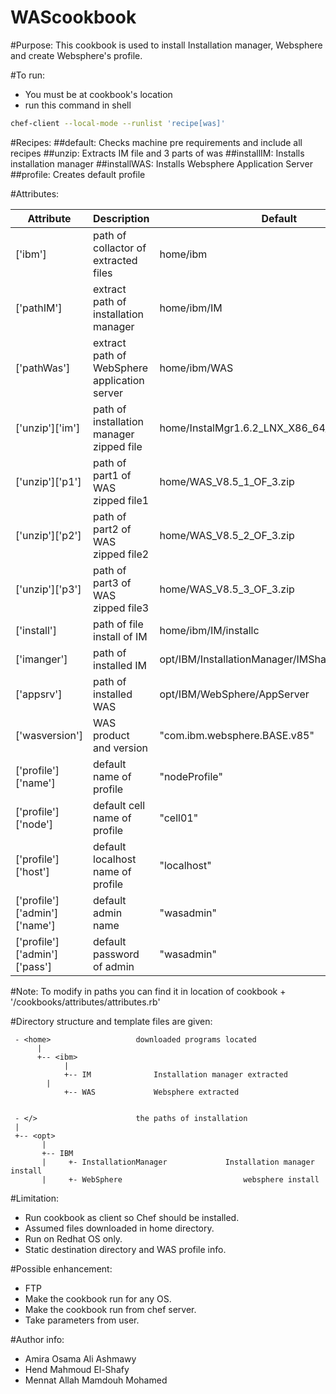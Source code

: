 # WAScookbook
#Purpose: 
This cookbook is used to install Installation manager, Websphere and create Websphere's profile. 

#To run:
-	You must be at cookbook's location
-	run this command in shell 
```bash
chef-client --local-mode --runlist 'recipe[was]'
```

#Recipes: 
##default: 
Checks machine pre requirements and include all recipes 
##unzip:
Extracts IM file and 3 parts of was 
##installIM:
Installs installation manager
##installWAS:
Installs Websphere Application Server
##profile:
Creates default profile

#Attributes:

Attribute | Description   | Default
----------|---------------|--------
['ibm']   |		path of collactor of extracted files|		home/ibm
['pathIM']|  	extract path of installation manager| 	home/ibm/IM
['pathWas']|	extract path of WebSphere application server |	home/ibm/WAS
['unzip']['im']|	path of installation manager zipped file|	home/InstalMgr1.6.2_LNX_X86_64_WAS_8.5.5.zip  
['unzip']['p1'] |	path of part1 of WAS zipped file1|	 	home/WAS_V8.5_1_OF_3.zip
['unzip']['p2']	|path of part2 of WAS zipped file2	|home/WAS_V8.5_2_OF_3.zip
['unzip']['p3']	|path of part3 of WAS zipped file3	|home/WAS_V8.5_3_OF_3.zip
['install']	|path of file install of IM	|home/ibm/IM/installc
['imanger']	|path of installed IM	|opt/IBM/InstallationManager/IMShared          
['appsrv']	|path of installed WAS	|opt/IBM/WebSphere/AppServer
['wasversion']	|WAS product and version|	"com.ibm.websphere.BASE.v85"
['profile']['name']| 	default name of profile|	"nodeProfile"
['profile']['node']|		default cell name of profile|	"cell01"
['profile']['host']|	default localhost name of profile|	"localhost"
['profile']['admin']['name']|	default admin name	|"wasadmin"
['profile']['admin']['pass']|	default password of admin|	"wasadmin"

#Note:
To modify in paths you can find it in location of cookbook + '/cookbooks/attributes/attributes.rb'

#Directory structure and template files are given:
```
 - <home>  					downloaded programs located
      |
      +-- <ibm>
            |
            +-- IM 				Installation manager extracted 
       	|
            +-- WAS				Websphere extracted
             

 - </>						the paths of installation
 |
 +-- <opt>
       |
       +-- IBM
       |     +- InstallationManager           	Installation manager install 
       |     +- WebSphere                    		websphere install
```
#Limitation:
- Run cookbook as client so Chef should be installed.
- Assumed files downloaded in home directory.
- Run on Redhat OS only.
- Static destination directory and WAS profile info.

#Possible enhancement:
- FTP
- Make the cookbook run for any OS.
- Make the cookbook run from chef server.
- Take parameters from user.
	
#Author info:
-	Amira Osama Ali Ashmawy
-	Hend Mahmoud El-Shafy
-	Mennat Allah Mamdouh Mohamed
